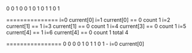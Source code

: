 0 0 1 0 0 1 0
  1
    0 1
        1
          0 1

===============
i=0 
current[0]
i=1
current[0] == 0
    count 1
i=2
current[1] == 1
i=3
current[1] == 0
    count 1
i=4
current[3] == 0
    count 1
i=5
current[4] == 1
i=6
current[4] == 0
    count 1
total 4

================
0 0 0 0 1 0
    1
      1 0
          1 -
i=0
current[0]

